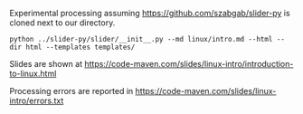 

Experimental processing assuming https://github.com/szabgab/slider-py is cloned next to our directory.

```
python ../slider-py/slider/__init__.py --md linux/intro.md --html --dir html --templates templates/
```

Slides are shown at https://code-maven.com/slides/linux-intro/introduction-to-linux.html

Processing errors are reported in https://code-maven.com/slides/linux-intro/errors.txt
